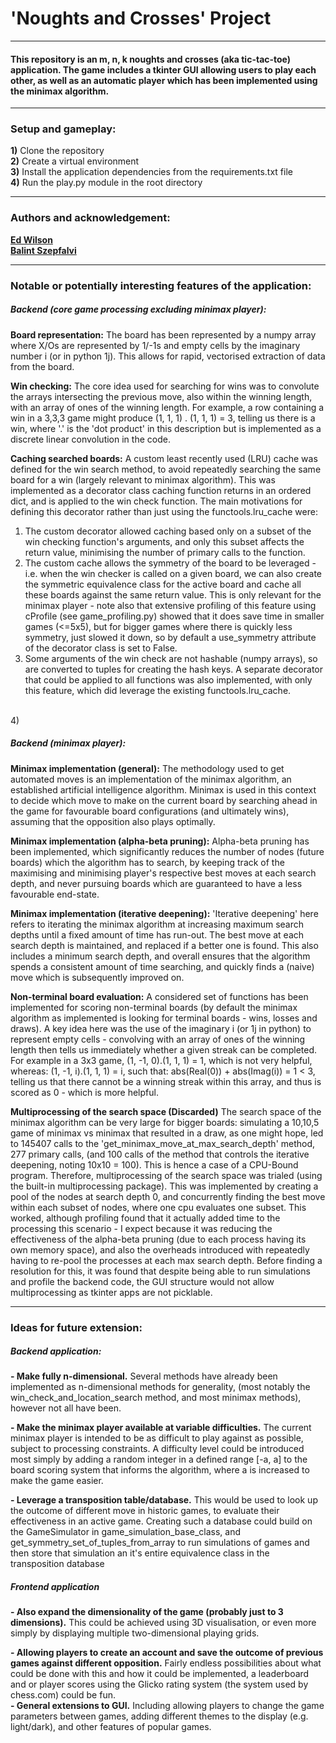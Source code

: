 <h1> 'Noughts and Crosses' Project</h1>
<hr>


<h4>
This repository is an m, n, k noughts and crosses (aka tic-tac-toe) application.
The game includes a tkinter GUI allowing users to play each other, as well as an automatic player which has been
implemented using the minimax algorithm.
</h4>
<hr>


<h3>Setup and gameplay:</h3>
<p>
    <b>1)</b> Clone the repository<br>
    <b>2)</b> Create a virtual environment<br>
    <b>3)</b> Install the application dependencies from the requirements.txt file<br>
    <b>4)</b> Run the play.py module in the root directory
</p>
<hr>


<h3>Authors and acknowledgement:</h3>
<p>
    <b>
        <a href="https://github.com/edwilson543">Ed Wilson</a>
    </b>
<br>
    <b>
        <a href="https://github.com/szepfalvibalint">Balint Szepfalvi</a>
    </b> 
</p>
<hr>


<h3>Notable or potentially interesting features of the application:</h3>

<h5> Backend (core game processing excluding minimax player): </h5>

<p>

<b>Board representation:</b> The board has been represented by a numpy array where X/Os are represented by 1/-1s and 
empty cells by the imaginary number i (or in python 1j). This allows for rapid, vectorised extraction of data from the 
board. 
<br>

<b>Win checking:</b> The core idea used for searching for wins was to convolute the arrays intersecting the previous
move, also within the winning length, with an array of ones of the winning length. For example, a row containing a win
in a 3,3,3 game might produce (1, 1, 1) . (1, 1, 1) = 3, telling us there is a win, where '.' is the 'dot product' in 
this description but is implemented as a discrete linear convolution in the code.
<br>

<b>Caching searched boards:</b> A custom least recently used (LRU) cache was defined for the win search method, to avoid
repeatedly searching the same board for a win (largely relevant to minimax algorithm). This was implemented as a 
decorator class caching function returns in an ordered dict, and is applied to the win check function. The main
motivations for defining this decorator rather than just using the functools.lru_cache were:<br>
1) The custom decorator allowed caching based only on a subset of the win checking function's arguments, and only this
subset affects the return value, minimising the number of primary calls to the function.
2) The custom cache allows the symmetry of the board to be leveraged - i.e. when the win checker is called on a given
board, we can also create the symmetric equivalence class for the active board and cache all these boards against the
same return value. This is only relevant for the minimax player - note also that extensive profiling of this feature 
using cProfile (see game_profiling.py) showed that it does save time in smaller games (<=5x5), but for bigger games 
where there is quickly less symmetry, just slowed it down, so by default a use_symmetry attribute of the decorator class 
is set to False.
3) Some arguments of the win check are not hashable (numpy arrays), so are converted to tuples for creating the hash
keys. A separate decorator that could be applied to all functions was also implemented, with only this feature, 
which did leverage the existing functools.lru_cache.
<br>
4) 
</p>


<h5> Backend (minimax player): </h5>

<p>

<b>Minimax implementation (general):</b> The methodology used to get automated moves is an implementation of the minimax
algorithm, an established artificial intelligence algorithm. Minimax is used in this context to decide which move to
make on the current board by searching ahead in the game for favourable board configurations (and ultimately wins), 
assuming that the opposition also plays optimally.
<br>

<b>Minimax implementation (alpha-beta pruning):</b> Alpha-beta pruning has been implemented, which significantly 
reduces the number of nodes (future boards) which the algorithm has to search, by keeping track of the maximising and 
minimising player's respective best moves at each search depth, and never pursuing boards which are guaranteed to have
a less favourable end-state.
<br>

<b>Minimax implementation (iterative deepening):</b> 'Iterative deepening' here refers to iterating the minimax algorithm
at increasing maximum search depths until a fixed amount of time has run-out. The best move at each search depth is 
maintained, and replaced if a better one is found. This also includes a minimum search depth, and overall ensures that 
the algorithm spends a consistent amount of time searching, and quickly finds a (naive) move which is subsequently
improved on.
<br>

<b>Non-terminal board evaluation:</b> A considered set of functions has been implemented for scoring non-terminal boards
(by default the minimax algorithm as implemented is looking for terminal boards - wins, losses and draws). A key idea
here was the use of the imaginary i (or 1j in python) to represent empty cells - convolving with an array of ones of the
winning length then tells us immediately whether a given streak can be completed. For example in a 3x3 game, 
(1, -1, 0).(1, 1, 1) = 1, which is not very helpful, 
whereas: (1, -1, i).(1, 1, 1) = i, such that: abs(Real(0)) + abs(Imag(i)) = 1 < 3, telling us that there cannot be a
winning streak within this array, and thus is scored as 0 - which is more helpful.
<br>

<b>Multiprocessing of the search space (Discarded)</b> The search space of the minimax algorithm can be very large for
bigger boards: simulating a 10,10,5 game of minimax vs minimax that resulted in a draw, as one might hope, led to
145407 calls to the 'get_minimax_move_at_max_search_depth' method, 277 primary calls, (and 100 calls of the method that
controls the iterative deepening, noting 10x10 = 100). This is hence a case of a CPU-Bound program. Therefore, 
multiprocessing of the search space was trialed (using the built-in multiprocessing package). 
This was implemented by creating a pool of the nodes at search depth 0, and concurrently finding the best move within 
each subset of nodes, where one cpu evaluates one subset. This worked, although profiling found that it actually added 
time to the processing this scenario - I expect because it was reducing the effectiveness of the alpha-beta pruning 
(due to each process having its own memory space), and also the overheads introduced with repeatedly having to re-pool 
the processes at each max search depth. Before finding a resolution for this, it was found that despite being able to
run simulations and profile the backend code, the GUI structure would not allow multiprocessing as tkinter apps are not
picklable.
<br>

</p>
<hr>


<h3>Ideas for future extension:</h3>

<h5> Backend application:</h5>

<p>
<b> - Make fully n-dimensional.</b> Several methods have already been implemented as n-dimensional methods for generality, 
(most notably the win_check_and_location_search method, and most minimax methods), however not all have been.
<br>

<b> - Make the minimax player available at variable difficulties.</b> The current minimax player is intended to be as
difficult to play against as possible, subject to processing constraints. A difficulty level could be introduced most
simply by adding a random integer in a defined range [-a, a] to the board scoring system that informs the algorithm, 
where a is increased to make the game easier.
<br>

<b> - Leverage a transposition table/database.</b> This would be used to look up the outcome of different move in historic
games, to evaluate their effectiveness in an active game. Creating such a database could build on the GameSimulator in
game_simulation_base_class, and get_symmetry_set_of_tuples_from_array to run simulations of games and then store
that simulation an it's entire equivalence class in the transposition database
</p>

<h5> Frontend application</h5>

<p>
<b> - Also expand the dimensionality of the game (probably just to 3 dimensions).</b> This could be achieved using 3D 
visualisation, or even more simply by displaying multiple two-dimensional playing grids.
<br>

<b> - Allowing players to create an account and save the outcome of previous games against different opposition.</b>
Fairly endless possibilities about what could be done with this and how it could be implemented, a leaderboard and or
player scores using the Glicko rating system (the system used by chess.com) could be fun.
<br>
<b> - General extensions to GUI.</b> Including allowing players to change the game parameters between games, adding 
different themes to the display (e.g. light/dark), and other features of popular games.
</p>
